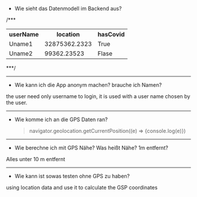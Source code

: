 
- Wie sieht das Datenmodell im Backend aus?

/***
<table class="DataModel">
  <tr>
    <th class="DataModel-yw4l"><b>userName</b></th>
    <th class="DataModel-yw4l"><b>location</b></th>
    <th class="DataModel-yw4l"><b>hasCovid</b></th>
  </tr>
  <tr>
    <td class="DataModel-yw4l">Uname1</td>
    <td class="DataModel-yw4l">32875362.2323</td>
    <td class="DataModel-yw4l">True</td>
  </tr>
  <tr>
    <td class="DataModel-yw4l">Uname2</td>
    <td class="DataModel-yw4l">99362.23523</td>
    <td class="DataModel-yw4l">Flase</td>
  </tr>
</table>
***/

*******************

- Wie kann ich die App anonym machen? brauche ich Namen?

 the user need only username to login,
 it is used with a user name chosen by the user.
 
 ******************
 
 - Wie komme ich an die GPS Daten ran?
 
    >navigator.geolocation.getCurrentPosition((e) => {console.log(e)})
  ******************
  
 - Wie berechne ich mit GPS Nähe? Was heißt Nähe? 1m entfernt?
 
 Alles unter 10 m entfernt
  ******************
  
 - Wie kann ist sowas testen ohne GPS zu haben?

using location data and use it to calculate the GSP coordinates